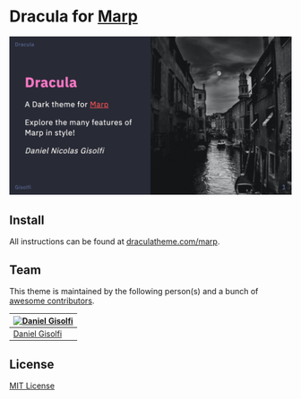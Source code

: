 # Dracula for [Marp](https://marp.app)

![Screenshot](./screenshot.png)

## Install

All instructions can be found at [draculatheme.com/marp](https://draculatheme.com/marp).

## Team

This theme is maintained by the following person(s) and a bunch of [awesome contributors](https://github.com/dracula/marp/graphs/contributors).

[![Daniel Gisolfi](https://avatars0.githubusercontent.com/u/25212184?v=3&s=70)](https://github.com/dgisolfi) |
--- |
[Daniel Gisolfi](https://github.com/dgisolfi) |

## License

[MIT License](./LICENSE)